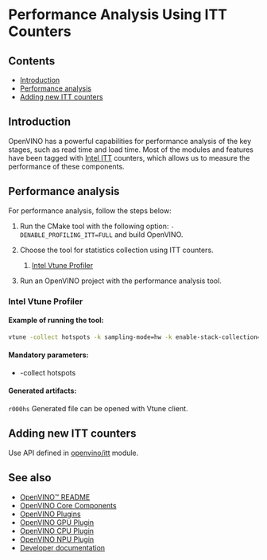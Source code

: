 # Performance Analysis Using ITT Counters

## Contents

- [Introduction](#introduction)
- [Performance analysis](#performance-analysis)
- [Adding new ITT counters](#adding-new-itt-counters)

## Introduction

OpenVINO has a powerful capabilities for performance analysis of the key stages, such as read time and load time. Most of the modules and features have been tagged with [Intel ITT](https://software.intel.com/content/www/us/en/develop/documentation/vtune-help/top/api-support/instrumentation-and-tracing-technology-apis.html) counters, which allows us to measure the performance of these components.

## Performance analysis

For performance analysis, follow the steps below:
1. Run the CMake tool with the following option: `-DENABLE_PROFILING_ITT=FULL` and build OpenVINO.
2. Choose the tool for statistics collection using ITT counters.

    1. [Intel Vtune Profiler](https://software.intel.com/content/www/us/en/develop/tools/oneapi/components/vtune-profiler.html)

3. Run an OpenVINO project with the performance analysis tool.

### Intel Vtune Profiler

#### Example of running the tool:

```sh
vtune -collect hotspots -k sampling-mode=hw -k enable-stack-collection=true -k stack-size=0 -k sampling-interval=0.5 -- ./benchmark_app -nthreads=1 -api sync -niter 1 -nireq 1 -m ./resnet-50-pytorch/resnet-50-pytorch.xml
```

#### Mandatory parameters:
* -collect hotspots

#### Generated artifacts:
`r000hs`
Generated file can be opened with Vtune client.

## Adding new ITT counters

Use API defined in [openvino/itt](https://docs.openvinotoolkit.org/latest/itt_2include_2openvino_2itt_8hpp.html) module.

## See also

 * [OpenVINO™ README](../../README.md)
 * [OpenVINO Core Components](../README.md)
 * [OpenVINO Plugins](../plugins/README.md)
 * [OpenVINO GPU Plugin](../plugins/intel_gpu/README.md)
 * [OpenVINO CPU Plugin](../plugins/intel_cpu/README.md)
 * [OpenVINO NPU Plugin](../plugins/intel_npu/README.md)
 * [Developer documentation](../../docs/dev/index.md)
